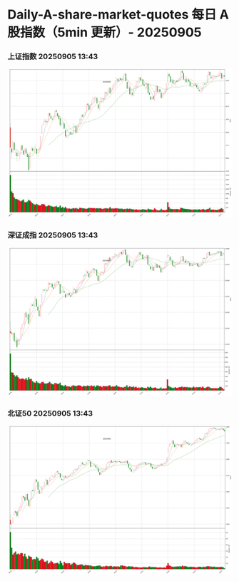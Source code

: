 
# Daily-A-share-market-quotes 每日 A 股指数（5min 更新）- 20250905

### 上证指数 20250905 13:43
![](./fig/2025/9/20250905-sh000001.png)

### 深证成指 20250905 13:43
![](./fig/2025/9/20250905-sz399001.png)

### 北证50 20250905 13:43
![](./fig/2025/9/20250905-bj899050.png)
